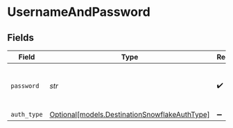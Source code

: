 # UsernameAndPassword


## Fields

| Field                                                                                      | Type                                                                                       | Required                                                                                   | Description                                                                                |
| ------------------------------------------------------------------------------------------ | ------------------------------------------------------------------------------------------ | ------------------------------------------------------------------------------------------ | ------------------------------------------------------------------------------------------ |
| `password`                                                                                 | *str*                                                                                      | :heavy_check_mark:                                                                         | Enter the password associated with the username.                                           |
| `auth_type`                                                                                | [Optional[models.DestinationSnowflakeAuthType]](../models/destinationsnowflakeauthtype.md) | :heavy_minus_sign:                                                                         | N/A                                                                                        |